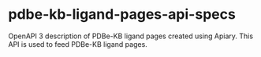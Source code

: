 # pdbe-kb-ligand-pages-api-specs
OpenAPI 3 description of PDBe-KB ligand pages created using Apiary. This API is used to feed PDBe-KB ligand pages.
